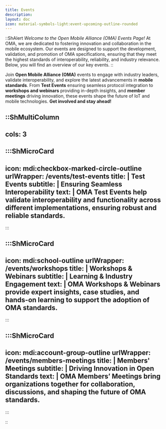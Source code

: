 ```yaml
---
title: Events
description:
layout: doc
icon: material-symbols-light:event-upcoming-outline-rounded
---
```


::ShAlert
_Welcome to the Open Mobile Alliance (OMA) Events Page!_ At OMA, we are dedicated to fostering innovation and collaboration in the mobile ecosystem. Our events are designed to support the development, validation, and promotion of OMA specifications, ensuring that they meet the highest standards of interoperability, reliability, and industry relevance. Below, you will find an overview of our key events.
::

Join **Open Mobile Alliance (OMA)** events to engage with industry leaders, validate interoperability, and explore the latest advancements in **mobile standards**. From **Test Events** ensuring seamless protocol integration to **workshops and webinars** providing in-depth insights, and **member meetings** driving innovation, these events shape the future of IoT and mobile technologies. **Get involved and stay ahead!**  

::ShMultiColumn
---
cols: 3
---

:::ShMicroCard
---
icon: mdi:checkbox-marked-circle-outline
urlWrapper: /events/test-events
title: |
    Test Events
subtitle: |
    Ensuring Seamless Interoperability
text: |
    **OMA Test Events** help validate **interoperability and functionality** across different implementations, ensuring **robust and reliable** standards.
---
:::

:::ShMicroCard
---
icon: mdi:school-outline
urlWrapper: /events/workshops
title: |
    Workshops & Webinars
subtitle: |
    Learning & Industry Engagement
text: |
    **OMA Workshops & Webinars** provide **expert insights, case studies,** and hands-on learning to support the adoption of OMA standards.
---
:::

:::ShMicroCard
---
icon: mdi:account-group-outline
urlWrapper: /events/members-meetings
title: |
    Members' Meetings
subtitle: |
    Driving Innovation in Open Standards
text: |
    **OMA Members’ Meetings** bring organizations together for **collaboration, discussions,** and shaping the **future of OMA standards**.
---
:::

::



